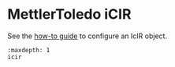 # MettlerToledo iCIR

See the [how-to guide](../../devices/analytics/icir.md) to configure an IcIR object.

```{toctree}
:maxdepth: 1
icir
```
